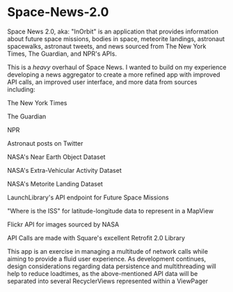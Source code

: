 # Space-News-2.0
Space News 2.0, aka: "InOrbit" is an application that provides information about future space missions, bodies in space, meteorite landings, astronaut spacewalks, astronaut tweets, and news sourced from The New York Times, The Guardian, and NPR's APIs. 

This is a *heavy* overhaul of Space News. I wanted to build on my experience developing a news aggregator  to create a more refined app with improved API calls, an improved user interface, and more data from sources including: 

The New York Times

The Guardian 

NPR 

Astronaut posts on Twitter

NASA's Near Earth Object Dataset

NASA's Extra-Vehicular Activity Dataset

NASA's Metorite Landing Dataset

LaunchLibrary's API endpoint for Future Space Missions 

"Where is the ISS" for latitude-longitude data to represent in a MapView 

Flickr API for images sourced by NASA 

API Calls are made with Square's excellent Retrofit 2.0 Library 

This app is an exercise in managing a multitude of network calls while aiming to provide a fluid user experience. As development continues, design considerations regarding data persistence and multithreading will help to reduce loadtimes, as the above-mentioned API data will be separated into several RecyclerViews represented within a ViewPager
